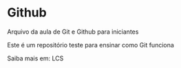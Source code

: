 # Github

Arquivo da aula de Git e Github para iniciantes

Este é um repositório teste para ensinar como Git funciona

Saiba mais em: LCS
